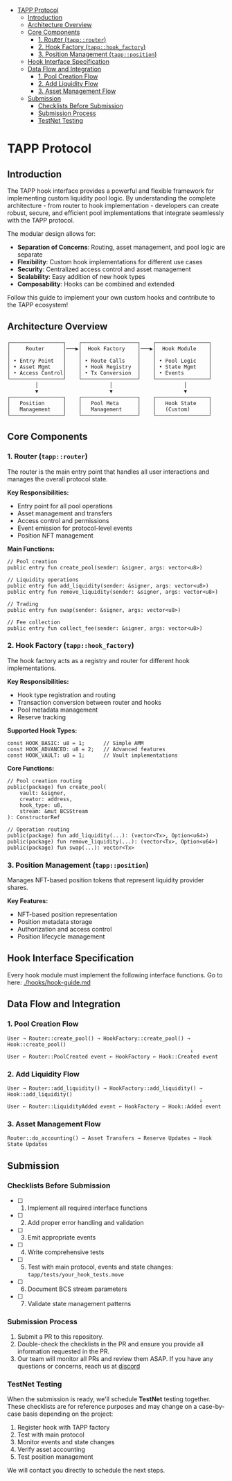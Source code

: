 
- [TAPP Protocol](#tapp-protocol)
  - [Introduction](#introduction)
  - [Architecture Overview](#architecture-overview)
  - [Core Components](#core-components)
    - [1. Router (`tapp::router`)](#1-router-tapprouter)
    - [2. Hook Factory (`tapp::hook_factory`)](#2-hook-factory-tapphook_factory)
    - [3. Position Management (`tapp::position`)](#3-position-management-tappposition)
  - [Hook Interface Specification](#hook-interface-specification)
  - [Data Flow and Integration](#data-flow-and-integration)
    - [1. Pool Creation Flow](#1-pool-creation-flow)
    - [2. Add Liquidity Flow](#2-add-liquidity-flow)
    - [3. Asset Management Flow](#3-asset-management-flow)
  - [Submission](#submission)
    - [Checklists Before Submission](#checklists-before-submission)
    - [Submission Process](#submission-process)
    - [TestNet Testing](#testnet-testing)

# TAPP Protocol

## Introduction
The TAPP hook interface provides a powerful and flexible framework for implementing custom liquidity pool logic. By understanding the complete architecture - from router to hook implementation - developers can create robust, secure, and efficient pool implementations that integrate seamlessly with the TAPP protocol.

The modular design allows for:
- **Separation of Concerns**: Routing, asset management, and pool logic are separate
- **Flexibility**: Custom hook implementations for different use cases
- **Security**: Centralized access control and asset management
- **Scalability**: Easy addition of new hook types
- **Composability**: Hooks can be combined and extended

Follow this guide to implement your own custom hooks and contribute to the TAPP ecosystem! 

## Architecture Overview

```
┌─────────────────┐    ┌──────────────────┐    ┌─────────────────┐
│     Router      │───▶│  Hook Factory    │───▶│  Hook Module    │
│                 │    │                  │    │                 │
│ • Entry Point   │    │ • Route Calls    │    │ • Pool Logic    │
│ • Asset Mgmt    │    │ • Hook Registry  │    │ • State Mgmt    │
│ • Access Control│    │ • Tx Conversion  │    │ • Events        │
└─────────────────┘    └──────────────────┘    └─────────────────┘
         │                       │                       │
         ▼                       ▼                       ▼
┌─────────────────┐    ┌──────────────────┐    ┌─────────────────┐
│   Position      │    │   Pool Meta      │    │   Hook State    │
│   Management    │    │   Management     │    │   (Custom)      │
└─────────────────┘    └──────────────────┘    └─────────────────┘
```

## Core Components

### 1. Router (`tapp::router`)

The router is the main entry point that handles all user interactions and manages the overall protocol state.

**Key Responsibilities:**
- Entry point for all pool operations
- Asset management and transfers
- Access control and permissions
- Event emission for protocol-level events
- Position NFT management

**Main Functions:**
```move
// Pool creation
public entry fun create_pool(sender: &signer, args: vector<u8>)

// Liquidity operations
public entry fun add_liquidity(sender: &signer, args: vector<u8>)
public entry fun remove_liquidity(sender: &signer, args: vector<u8>)

// Trading
public entry fun swap(sender: &signer, args: vector<u8>)

// Fee collection
public entry fun collect_fee(sender: &signer, args: vector<u8>)
```

### 2. Hook Factory (`tapp::hook_factory`)

The hook factory acts as a registry and router for different hook implementations.

**Key Responsibilities:**
- Hook type registration and routing
- Transaction conversion between router and hooks
- Pool metadata management
- Reserve tracking

**Supported Hook Types:**
```move
const HOOK_BASIC: u8 = 1;      // Simple AMM
const HOOK_ADVANCED: u8 = 2;   // Advanced features
const HOOK_VAULT: u8 = 1;      // Vault implementations
```

**Core Functions:**
```move
// Pool creation routing
public(package) fun create_pool(
    vault: &signer,
    creator: address,
    hook_type: u8,
    stream: &mut BCSStream
): ConstructorRef

// Operation routing
public(package) fun add_liquidity(...): (vector<Tx>, Option<u64>)
public(package) fun remove_liquidity(...): (vector<Tx>, Option<u64>)
public(package) fun swap(...): vector<Tx>
```

### 3. Position Management (`tapp::position`)

Manages NFT-based position tokens that represent liquidity provider shares.

**Key Features:**
- NFT-based position representation
- Position metadata storage
- Authorization and access control
- Position lifecycle management

## Hook Interface Specification
Every hook module must implement the following interface functions. Go to here: [./hooks/hook-guide.md](./hooks/hook-guide.md)


## Data Flow and Integration

### 1. Pool Creation Flow

```
User → Router::create_pool() → HookFactory::create_pool() → Hook::create_pool()
                                                           ↓
User ← Router::PoolCreated event ← HookFactory ← Hook::Created event
```

### 2. Add Liquidity Flow

```
User → Router::add_liquidity() → HookFactory::add_liquidity() → Hook::add_liquidity()
                                                              ↓
User ← Router::LiquidityAdded event ← HookFactory ← Hook::Added event
```

### 3. Asset Management Flow

```
Router::do_accounting() → Asset Transfers → Reserve Updates → Hook State Updates
```

## Submission

### Checklists Before Submission

- [ ] 1. Implement all required interface functions
- [ ] 2. Add proper error handling and validation
- [ ] 3. Emit appropriate events
- [ ] 4. Write comprehensive tests
- [ ] 5. Test with main protocol, events and state changes: `tapp/tests/your_hook_tests.move`
- [ ] 6. Document BCS stream parameters
- [ ] 7. Validate state management patterns

### Submission Process

1. Submit a PR to this repository.
2. Double-check the checklists in the PR and ensure you provide all information requested in the PR.
3. Our team will monitor all PRs and review them ASAP. If you have any questions or concerns, reach us at [discord](https://discord.com/invite/UXGWaaNNr2)

### TestNet Testing

When the submission is ready, we'll schedule **TestNet** testing together. These checklists are for reference purposes and may change on a case-by-case basis depending on the project:

1. Register hook with TAPP factory
2. Test with main protocol
3. Monitor events and state changes
4. Verify asset accounting
5. Test position management

We will contact you directly to schedule the next steps.

